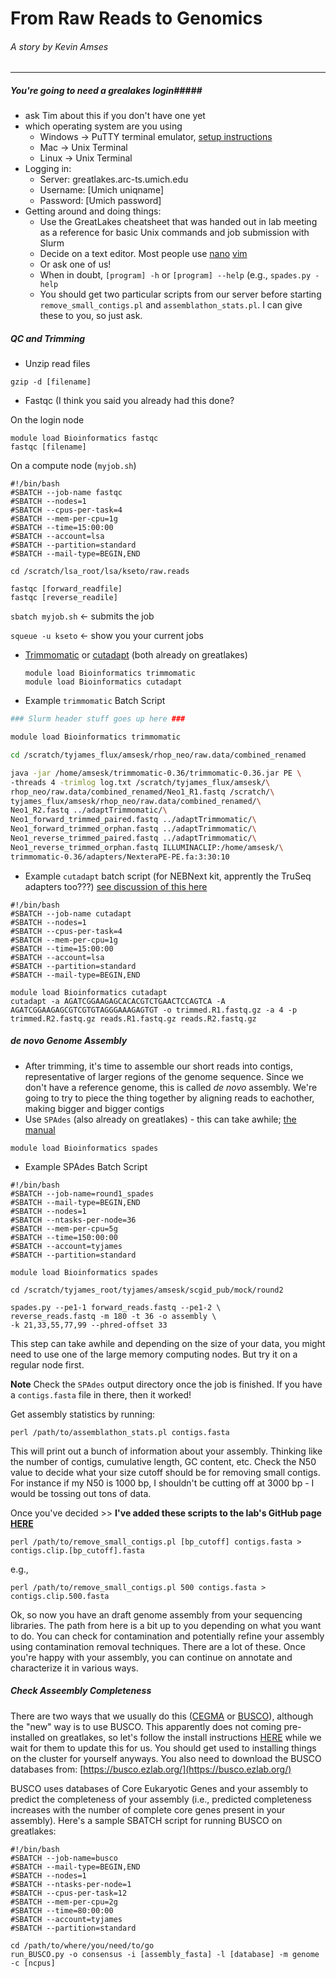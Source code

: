 # From Raw Reads to Genomics
###### A story by Kevin Amses
***
##### You're going to need a grealakes login#####
* ask Tim about this if you don't have one yet
* which operating system are you using
  * Windows -> PuTTY terminal emulator, [setup instructions](https://arc-ts.umich.edu/greatlakes/user-guide/)
  * Mac -> Unix Terminal
  * Linux -> Unix Terminal
* Logging in:
  * Server: greatlakes.arc-ts.umich.edu
  * Username: [Umich uniqname]
  * Password: [Umich password]
* Getting around and doing things:
  * Use the GreatLakes cheatsheet that was handed out in lab meeting as a reference for basic Unix commands and job submission with Slurm
  * Decide on a text editor. Most people use [nano](https://www.howtogeek.com/howto/42980/the-beginners-guide-to-nano-the-linux-command-line-text-editor/) [vim](https://opensource.com/article/19/3/getting-started-vim)
  * Or ask one of us!
  * When in doubt, `[program] -h` or `[program] --help` (e.g., `spades.py -help`
  * You should get two particular scripts from our server before starting `remove_small_contigs.pl` and `assemblathon_stats.pl`. I can give these to you, so just ask.

##### QC and Trimming
* Unzip read files

```
gzip -d [filename]
```

* Fastqc (I think you said you already had this done?

On the login node
```
module load Bioinformatics fastqc
fastqc [filename]
```

On a compute node (`myjob.sh`)

```
#!/bin/bash
#SBATCH --job-name fastqc
#SBATCH --nodes=1
#SBATCH --cpus-per-task=4
#SBATCH --mem-per-cpu=1g
#SBATCH --time=15:00:00
#SBATCH --account=lsa
#SBATCH --partition=standard
#SBATCH --mail-type=BEGIN,END

cd /scratch/lsa_root/lsa/kseto/raw.reads

fastqc [forward_readfile]
fastqc [reverse_readile]
```

`sbatch myjob.sh` <- submits the job

`squeue -u kseto` <- show you your current jobs


* [Trimmomatic](http://www.usadellab.org/cms/uploads/supplementary/Trimmomatic/TrimmomaticManual_V0.32.pdf) or [cutadapt](https://cutadapt.readthedocs.io/en/stable/guide.html) (both already on greatlakes)
  
  ```
  module load Bioinformatics trimmomatic
  module load Bioinformatics cutadapt
  ```
  
* Example `trimmomatic` Batch Script
  

```bash
### Slurm header stuff goes up here ###

module load Bioinformatics trimmomatic

cd /scratch/tyjames_flux/amsesk/rhop_neo/raw.data/combined_renamed

java -jar /home/amsesk/trimmomatic-0.36/trimmomatic-0.36.jar PE \
-threads 4 -trimlog log.txt /scratch/tyjames_flux/amsesk/\
rhop_neo/raw.data/combined_renamed/Neo1_R1.fastq /scratch/\
tyjames_flux/amsesk/rhop_neo/raw.data/combined_renamed/\
Neo1_R2.fastq ../adaptTrimmomatic/\
Neo1_forward_trimmed_paired.fastq ../adaptTrimmomatic/\
Neo1_forward_trimmed_orphan.fastq ../adaptTrimmomatic/\
Neo1_reverse_trimmed_paired.fastq ../adaptTrimmomatic/\
Neo1_reverse_trimmed_orphan.fastq ILLUMINACLIP:/home/amsesk/\
trimmomatic-0.36/adapters/NexteraPE-PE.fa:3:30:10
```

* Example `cutadapt` batch script (for NEBNext kit, apprently the TruSeq adapters too???) [see discussion of this here](https://www.biostars.org/p/149301/)

```
#!/bin/bash
#SBATCH --job-name cutadapt
#SBATCH --nodes=1
#SBATCH --cpus-per-task=4
#SBATCH --mem-per-cpu=1g
#SBATCH --time=15:00:00
#SBATCH --account=lsa
#SBATCH --partition=standard
#SBATCH --mail-type=BEGIN,END

module load Bioinformatics cutadapt
cutadapt -a AGATCGGAAGAGCACACGTCTGAACTCCAGTCA -A AGATCGGAAGAGCGTCGTGTAGGGAAAGAGTGT -o trimmed.R1.fastq.gz -a 4 -p trimmed.R2.fastq.gz reads.R1.fastq.gz reads.R2.fastq.gz
```

##### *de novo* Genome Assembly

* After trimming, it's time to assemble our short reads into contigs, representative of larger regions of the genome sequence. Since we don't have a reference genome, this is called *de novo* assembly. We're going to try to piece the thing together by aligning reads to eachother, making bigger and bigger contigs
* Use `SPAdes` (also already on greatlakes) - this can take awhile; [the manual](http://cab.spbu.ru/files/release3.12.0/manual.html)

```module load Bioinformatics spades```

* Example SPAdes Batch Script

```
#!/bin/bash
#SBATCH --job-name=round1_spades
#SBATCH --mail-type=BEGIN,END
#SBATCH --nodes=1
#SBATCH --ntasks-per-node=36
#SBATCH --mem-per-cpu=5g
#SBATCH --time=150:00:00
#SBATCH --account=tyjames
#SBATCH --partition=standard

module load Bioinformatics spades

cd /scratch/tyjames_root/tyjames/amsesk/scgid_pub/mock/round2

spades.py --pe1-1 forward_reads.fastq --pe1-2 \
reverse_reads.fastq -m 180 -t 36 -o assembly \
-k 21,33,55,77,99 --phred-offset 33
```
This step can take awhile and depending on the size of your data, you might need to use one of the large memory computing nodes. But try it on a regular node first.

**Note** Check the `SPAdes` output directory once the job is finished. If you have a `contigs.fasta` file in there, then it worked!

Get assembly statistics by running:

```
perl /path/to/assemblathon_stats.pl contigs.fasta
```

This will print out a bunch of information about your assembly. Thinking like the number of contigs, cumulative length, GC content, etc. Check the N50 value to decide what your size cutoff should be for removing small contigs. For instance if my N50 is 1000 bp, I shouldn't be cutting off at 3000 bp - I would be tossing out tons of data.

Once you've decided >> **I've added these scripts to the lab's GitHub page [HERE]( https://github.com/Michigan-Mycology/Lab-Code-and-Hacks/tree/master/Computing_SOPs/genomics_scripts)**

```
perl /path/to/remove_small_contigs.pl [bp_cutoff] contigs.fasta > contigs.clip.[bp_cutoff].fasta
```

e.g.,

```
perl /path/to/remove_small_contigs.pl 500 contigs.fasta > contigs.clip.500.fasta
```

Ok, so now you have an draft genome assembly from your sequencing libraries. The path from here is a bit up to you depending on what you want to do. You can check for contamination and potentially refine your assembly using contamination removal techniques. There are a lot of these. Once you're happy with your assembly, you can continue on annotate and characterize it in  various ways.

##### Check Asseembly Completeness #####

There are two ways that we usually do this ([CEGMA](http://korflab.ucdavis.edu/datasets/cegma/) or [BUSCO]()), although the "new" way is to use BUSCO. This apparently does not coming pre-installed on greatlakes, so let's follow the install instructions [HERE](https://gitlab.com/ezlab/busco) while we wait for them to update this for us. You should get used to installing things on the cluster for yourself anyways. You also need to download the BUSCO databases from: [https://busco.ezlab.org/](https://busco.ezlab.org/)

BUSCO uses databases of Core Eukaryotic Genes and your assembly to predict the completeness of your assembly (i.e., predicted completeness increases with the number of complete core genes present in your assembly). Here's a sample SBATCH script for running BUSCO on greatlakes:

```
#!/bin/bash
#SBATCH --job-name=busco
#SBATCH --mail-type=BEGIN,END
#SBATCH --nodes=1
#SBATCH --ntasks-per-node=1
#SBATCH --cpus-per-task=12
#SBATCH --mem-per-cpu=2g
#SBATCH --time=80:00:00
#SBATCH --account=tyjames
#SBATCH --partition=standard

cd /path/to/where/you/need/to/go
run_BUSCO.py -o consensus -i [assembly_fasta] -l [database] -m genome -c [ncpus]
```



